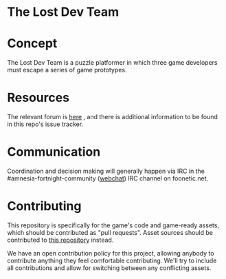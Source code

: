 # The Lost Dev Team

# Concept
The Lost Dev Team is a puzzle platformer in which three game developers must escape a series of game prototypes.

# Resources
The relevant forum is [here](https://forums.doublefine.com/forum/81-the-lost-dev-team/) , and there is additional information to be found in this repo's issue tracker.

# Communication
Coordination and decision making will generally happen via IRC in the #amnesia-fortnight-community ([webchat](http://mibbit.com/?channel=#DFAF&server=irc.foonetic.net)) IRC channel on foonetic.net.

# Contributing
This repository is specifically for the game's code and game-ready assets, which should be contributed as "pull requests". Asset sources should be contributed to [this repository](https://github.com/Double-Fine-Game-Club/forum-downtime-funtime-adventure-assets) instead.

We have an open contribution policy for this project, allowing anybody to contribute anything they feel comfortable contributing. We'll try to include all contributions and allow for switching between any conflicting assets.
